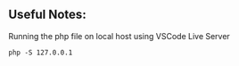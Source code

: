 ## Useful Notes:
Running the php file on local host using VSCode Live Server
```
php -S 127.0.0.1
``` 